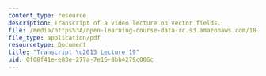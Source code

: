 ```yaml
---
content_type: resource
description: Transcript of a video lecture on vector fields.
file: /media/https%3A/open-learning-course-data-rc.s3.amazonaws.com/18-02-multivariable-calculus-fall-2007/0f08f41ee83e277a7e168bb4279c006c_18_022007L19.pdf
file_type: application/pdf
resourcetype: Document
title: "Transcript \u2013 Lecture 19"
uid: 0f08f41e-e83e-277a-7e16-8bb4279c006c
---
```

